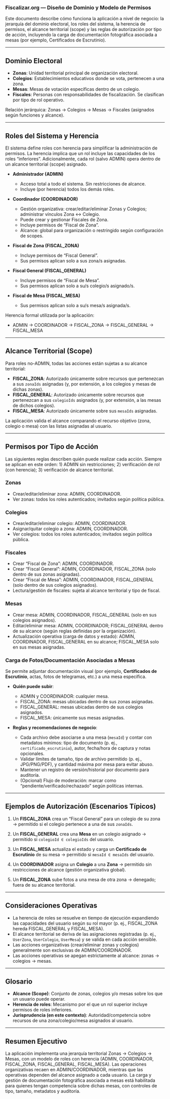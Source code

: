 ### Fiscalizar.org — Diseño de Dominio y Modelo de Permisos

Este documento describe cómo funciona la aplicación a nivel de negocio: la jerarquía del dominio electoral, los roles del sistema, la herencia de permisos, el alcance territorial (scope) y las reglas de autorización por tipo de acción, incluyendo la carga de documentación fotográfica asociada a mesas (por ejemplo, Certificados de Escrutinio).

---

## Dominio Electoral

- **Zonas**: Unidad territorial principal de organización electoral.
- **Colegios**: Establecimientos educativos donde se vota, pertenecen a una zona.
- **Mesas**: Mesas de votación específicas dentro de un colegio.
- **Fiscales**: Personas con responsabilidades de fiscalización. Se clasifican por tipo de rol operativo.

Relación jerárquica: Zonas → Colegios → Mesas → Fiscales (asignados según funciones y alcance).

---

## Roles del Sistema y Herencia

El sistema define roles con herencia para simplificar la administración de permisos. La herencia implica que un rol incluye las capacidades de los roles “inferiores”. Adicionalmente, cada rol (salvo ADMIN) opera dentro de un alcance territorial (scope) asignado.

- **Administrador (ADMIN)**
  - Acceso total a todo el sistema. Sin restricciones de alcance.
  - Incluye (por herencia) todos los demás roles.

- **Coordinador (COORDINADOR)**
  - Gestión organizativa: crear/editar/eliminar Zonas y Colegios; administrar vínculos Zona ↔ Colegio.
  - Puede crear y gestionar Fiscales de Zona.
  - Incluye permisos de “Fiscal de Zona”.
  - Alcance: global para organización o restringido según configuración de scopes.

- **Fiscal de Zona (FISCAL_ZONA)**
  - Incluye permisos de “Fiscal General”.
  - Sus permisos aplican solo a sus zona/s asignadas.

- **Fiscal General (FISCAL_GENERAL)**
  - Incluye permisos de “Fiscal de Mesa”.
  - Sus permisos aplican solo a su/s colegio/s asignado/s.

- **Fiscal de Mesa (FISCAL_MESA)**
  - Sus permisos aplican solo a su/s mesa/s asignada/s.

Herencia formal utilizada por la aplicación:

- ADMIN → COORDINADOR → FISCAL_ZONA → FISCAL_GENERAL → FISCAL_MESA

---

## Alcance Territorial (Scope)

Para roles no-ADMIN, todas las acciones están sujetas a su alcance territorial:

- **FISCAL_ZONA**: Autorizado únicamente sobre recursos que pertenezcan a sus `zonaIds` asignadas (y, por extensión, a los colegios y mesas de dichas zonas).
- **FISCAL_GENERAL**: Autorizado únicamente sobre recursos que pertenezcan a sus `colegioIds` asignados (y, por extensión, a las mesas de dichos colegios).
- **FISCAL_MESA**: Autorizado únicamente sobre sus `mesaIds` asignadas.

La aplicación valida el alcance comparando el recurso objetivo (zona, colegio o mesa) con las listas asignadas al usuario.

---

## Permisos por Tipo de Acción

Las siguientes reglas describen quién puede realizar cada acción. Siempre se aplican en este orden: 1) ADMIN sin restricciones; 2) verificación de rol (con herencia); 3) verificación de alcance territorial.

### Zonas
- Crear/editar/eliminar zona: ADMIN, COORDINADOR.
- Ver zonas: todos los roles autenticados; invitados según política pública.

### Colegios
- Crear/editar/eliminar colegio: ADMIN, COORDINADOR.
- Asignar/quitar colegio a zona: ADMIN, COORDINADOR.
- Ver colegios: todos los roles autenticados; invitados según política pública.

### Fiscales
- Crear “Fiscal de Zona”: ADMIN, COORDINADOR.
- Crear “Fiscal General”: ADMIN, COORDINADOR, FISCAL_ZONA (solo dentro de sus zonas asignadas).
- Crear “Fiscal de Mesa”: ADMIN, COORDINADOR, FISCAL_GENERAL (solo dentro de sus colegios asignados).
- Lectura/gestión de fiscales: sujeta al alcance territorial y tipo de fiscal.

### Mesas
- Crear mesa: ADMIN, COORDINADOR, FISCAL_GENERAL (solo en sus colegios asignados).
- Editar/eliminar mesa: ADMIN, COORDINADOR; FISCAL_GENERAL dentro de su alcance (según reglas definidas por la organización).
- Actualización operativa (carga de datos y estado): ADMIN, COORDINADOR, FISCAL_GENERAL en su alcance; FISCAL_MESA solo en sus mesas asignadas.

### Carga de Fotos/Documentación Asociadas a Mesas

Se permite adjuntar documentación visual (por ejemplo, **Certificados de Escrutinio**, actas, fotos de telegramas, etc.) a una mesa específica.

- **Quién puede subir**:
  - ADMIN y COORDINADOR: cualquier mesa.
  - FISCAL_ZONA: mesas ubicadas dentro de sus zonas asignadas.
  - FISCAL_GENERAL: mesas ubicadas dentro de sus colegios asignados.
  - FISCAL_MESA: únicamente sus mesas asignadas.

- **Reglas y recomendaciones de negocio**:
  - Cada archivo debe asociarse a una mesa (`mesaId`) y contar con metadatos mínimos: tipo de documento (p. ej., `certificado_escrutinio`), autor, fecha/hora de captura y notas opcionales.
  - Validar límites de tamaño, tipo de archivo permitido (p. ej., JPG/PNG/PDF), y cantidad máxima por mesa para evitar abuso.
  - Mantener un registro de versión/historial por documento para auditoría.
  - (Opcional) Flujo de moderación: marcar como “pendiente/verificado/rechazado” según políticas internas.

---

## Ejemplos de Autorización (Escenarios Típicos)

1) Un **FISCAL_ZONA** crea un “Fiscal General” para un colegio de su zona → permitido si el colegio pertenece a una de sus `zonaIds`.

2) Un **FISCAL_GENERAL** crea una **Mesa** en un colegio asignado → permitido si `colegioId ∈ colegioIds` del usuario.

3) Un **FISCAL_MESA** actualiza el estado y carga un **Certificado de Escrutinio** de su mesa → permitido si `mesaId ∈ mesaIds` del usuario.

4) Un **COORDINADOR** asigna un **Colegio** a una **Zona** → permitido sin restricciones de alcance (gestión organizativa global).

5) Un **FISCAL_ZONA** sube fotos a una mesa de otra zona → denegado; fuera de su alcance territorial.

---

## Consideraciones Operativas

- La herencia de roles se resuelve en tiempo de ejecución expandiendo las capacidades del usuario según su rol mayor (p. ej., FISCAL_ZONA hereda FISCAL_GENERAL y FISCAL_MESA).
- El alcance territorial se deriva de las asignaciones registradas (p. ej., `UserZona`, `UserColegio`, `UserMesa`) y se valida en cada acción sensible.
- Las acciones organizativas (crear/eliminar zonas y colegios) generalmente son exclusivas de ADMIN/COORDINADOR.
- Las acciones operativas se apegan estrictamente al alcance: zonas → colegios → mesas.

---

## Glosario

- **Alcance (Scope)**: Conjunto de zonas, colegios y/o mesas sobre los que un usuario puede operar.
- **Herencia de roles**: Mecanismo por el que un rol superior incluye permisos de roles inferiores.
- **Jurisprudencia (en este contexto)**: Autoridad/competencia sobre recursos de una zona/colegio/mesa asignados al usuario.

---

## Resumen Ejecutivo

La aplicación implementa una jerarquía territorial Zonas → Colegios → Mesas, con un modelo de roles con herencia (ADMIN, COORDINADOR, FISCAL_ZONA, FISCAL_GENERAL, FISCAL_MESA). Las operaciones organizativas recaen en ADMIN/COORDINADOR, mientras que las operativas dependen del alcance asignado a cada usuario. La carga y gestión de documentación fotográfica asociada a mesas está habilitada para quienes tengan competencia sobre dichas mesas, con controles de tipo, tamaño, metadatos y auditoría.


